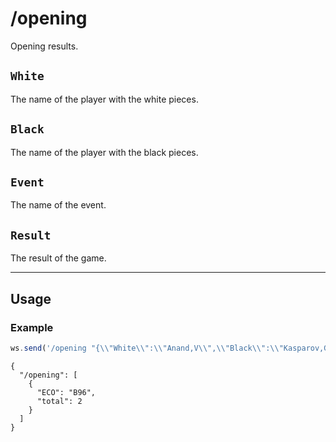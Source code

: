 # /opening

Opening results.

## `White`

The name of the player with the white pieces.

## `Black`

The name of the player with the black pieces.

## `Event`

The name of the event.

## `Result`

The result of the game.

---

## Usage

### Example

```js
ws.send('/opening "{\\"White\\":\\"Anand,V\\",\\"Black\\":\\"Kasparov,G\\",\\"Event\\":\\"\\",\\"Result\\":\\"1-0\\"}"');
```

```text
{
  "/opening": [
    {
      "ECO": "B96",
      "total": 2
    }
  ]
}
```
